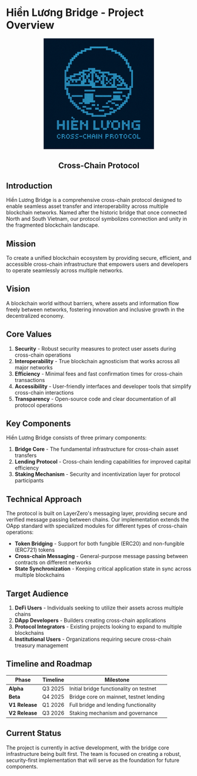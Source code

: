 # Hiền Lương Bridge - Project Overview

<div align="center">
  <img src="../assets/images/hien_luong_bridge_with_text_logo.png" alt="Hiền Lương Bridge Logo" width="300" />
  <h2>Cross-Chain Protocol</h2>
</div>

## Introduction

Hiền Lương Bridge is a comprehensive cross-chain protocol designed to enable seamless asset transfer and interoperability across multiple blockchain networks. Named after the historic bridge that once connected North and South Vietnam, our protocol symbolizes connection and unity in the fragmented blockchain landscape.

## Mission

To create a unified blockchain ecosystem by providing secure, efficient, and accessible cross-chain infrastructure that empowers users and developers to operate seamlessly across multiple networks.

## Vision

A blockchain world without barriers, where assets and information flow freely between networks, fostering innovation and inclusive growth in the decentralized economy.

## Core Values

1. **Security** - Robust security measures to protect user assets during cross-chain operations
2. **Interoperability** - True blockchain agnosticism that works across all major networks
3. **Efficiency** - Minimal fees and fast confirmation times for cross-chain transactions
4. **Accessibility** - User-friendly interfaces and developer tools that simplify cross-chain interactions
5. **Transparency** - Open-source code and clear documentation of all protocol operations

## Key Components

Hiền Lương Bridge consists of three primary components:

1. **Bridge Core** - The fundamental infrastructure for cross-chain asset transfers
2. **Lending Protocol** - Cross-chain lending capabilities for improved capital efficiency
3. **Staking Mechanism** - Security and incentivization layer for protocol participants

## Technical Approach

The protocol is built on LayerZero's messaging layer, providing secure and verified message passing between chains. Our implementation extends the OApp standard with specialized modules for different types of cross-chain operations:

- **Token Bridging** - Support for both fungible (ERC20) and non-fungible (ERC721) tokens
- **Cross-chain Messaging** - General-purpose message passing between contracts on different networks
- **State Synchronization** - Keeping critical application state in sync across multiple blockchains

## Target Audience

1. **DeFi Users** - Individuals seeking to utilize their assets across multiple chains
2. **DApp Developers** - Builders creating cross-chain applications
3. **Protocol Integrators** - Existing projects looking to expand to multiple blockchains
4. **Institutional Users** - Organizations requiring secure cross-chain treasury management

## Timeline and Roadmap

| Phase          | Timeline | Milestone                               |
| -------------- | -------- | --------------------------------------- |
| **Alpha**      | Q3 2025  | Initial bridge functionality on testnet |
| **Beta**       | Q4 2025  | Bridge core on mainnet, testnet lending |
| **V1 Release** | Q1 2026  | Full bridge and lending functionality   |
| **V2 Release** | Q3 2026  | Staking mechanism and governance        |

## Current Status

The project is currently in active development, with the bridge core infrastructure being built first. The team is focused on creating a robust, security-first implementation that will serve as the foundation for future components.
